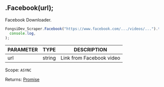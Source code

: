 ## .Facebook(url);

Facebook Downloader.

```js
FongsiDev_Scraper.Facebook("https://www.facebook.com/.../videos/...").then(
  console.log,
);
```

| PARAMETER | TYPE   | DESCRIPTION              |
| --------- | ------ | ------------------------ |
| url       | string | Link from Facebook video |

Scope: `ASYNC`

Returns: <a href="https://developer.mozilla.org/en-US/docs/Web/JavaScript/Reference/Global_Objects/Promise">Promise</a><Object>
